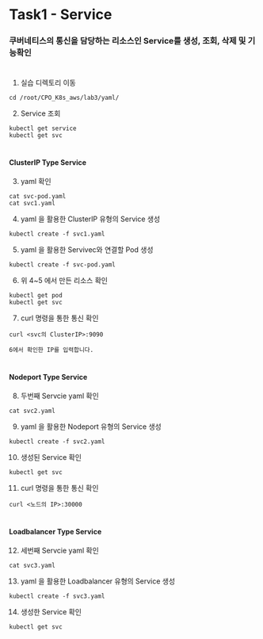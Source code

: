 # Task1 - Service  

### 쿠버네티스의 통신을 담당하는 리소스인 Service를 생성, 조회, 삭제 및 기능확인
#  
1. 실습 디렉토리 이동
```
cd /root/CPO_K8s_aws/lab3/yaml/
```

2. Service 조회
```
kubectl get service
kubectl get svc
```  
#
#### ClusterIP Type Service


3. yaml 확인

```
cat svc-pod.yaml
cat svc1.yaml
```  

4. yaml 을 활용한 ClusterIP 유형의 Service 생성
```
kubectl create -f svc1.yaml
```

5. yaml 을 활용한 Servivec와 연결할 Pod 생성
```
kubectl create -f svc-pod.yaml
```

6. 위 4~5 에서 만든 리소스 확인
```
kubectl get pod
kubectl get svc
```

7. curl 명령을 통한 통신 확인
```
curl <svc의 ClusterIP>:9090
```  
`6에서 확인한 IP를 입력합니다.`

#
#### Nodeport Type Service


8. 두번째 Servcie yaml 확인
```
cat svc2.yaml
```


9. yaml 을 활용한 Nodeport 유형의 Service 생성
```
kubectl create -f svc2.yaml
```

10. 생성된 Service 확인
```
kubectl get svc
```

11. curl 명령을 통한 통신 확인
```
curl <노드의 IP>:30000
```


#
#### Loadbalancer Type Service

12. 세번째 Servcie yaml 확인
```
cat svc3.yaml
```
13. yaml 을 활용한 Loadbalancer 유형의 Service 생성
```
kubectl create -f svc3.yaml
```

14. 생성한 Service 확인
```
kubectl get svc
```
